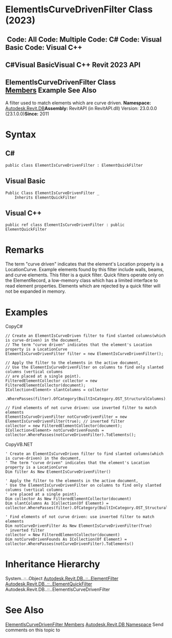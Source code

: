# ElementIsCurveDrivenFilter Class (2023)

﻿
 Code: All Code: Multiple Code: C# Code: Visual Basic Code: Visual C++   
---  
C#Visual BasicVisual C++
Revit 2023 API  
---  
ElementIsCurveDrivenFilter Class  
[Members](f7642fb9-0091-b2ab-a616-0d1b6266fd7e.md "ElementIsCurveDrivenFilter Members") Example See Also  
---  
A filter used to match elements which are curve driven. 
**Namespace:** [Autodesk.Revit.DB](87546ba7-461b-c646-cbb1-2cb8f5bff8b2.md "Autodesk.Revit.DB Namespace")**Assembly:** RevitAPI (in RevitAPI.dll) Version: 23.0.0.0 (23.1.0.0)**Since:** 2011 
# Syntax
C#  
---  
```text
public class ElementIsCurveDrivenFilter : ElementQuickFilter
```
  
Visual Basic  
---  
```text
Public Class ElementIsCurveDrivenFilter _
	Inherits ElementQuickFilter
```
  
Visual C++  
---  
```text
public ref class ElementIsCurveDrivenFilter : public ElementQuickFilter
```
  
# Remarks
The term "curve driven" indicates that the element's Location property is a LocationCurve. Example elements found by this filter include walls, beams, and curve elements. This filter is a quick filter. Quick filters operate only on the ElementRecord, a low-memory class which has a limited interface to read element properties. Elements which are rejected by a quick filter will not be expanded in memory. 
# Examples
CopyC#
```text
// Create an ElementIsCurveDriven filter to find slanted columns(which is curve-driven) in the document,
// The term "curve driven" indicates that the element's Location property is a LocationCurve
ElementIsCurveDrivenFilter filter = new ElementIsCurveDrivenFilter();

// Apply the filter to the elements in the active document,
// Use the ElementIsCurveDrivenFilter on columns to find only slanted columns (vertical columns 
// are placed at a single point).
FilteredElementCollector collector = new FilteredElementCollector(document);
ICollection<Element> slantColumns = collector
    .WherePasses(filter).OfCategory(BuiltInCategory.OST_StructuralColumns).ToElements();

// Find elements of not curve driven: use inverted filter to match elements
ElementIsCurveDrivenFilter notCurveDrivenFilter = new ElementIsCurveDrivenFilter(true); // inverted filter
collector = new FilteredElementCollector(document);
ICollection<Element> notCurveDrivenFounds = collector.WherePasses(notCurveDrivenFilter).ToElements();
```

CopyVB.NET
```text
' Create an ElementIsCurveDriven filter to find slanted columns(which is curve-driven) in the document,
' The term "curve driven" indicates that the element's Location property is a LocationCurve
Dim filter As New ElementIsCurveDrivenFilter()

' Apply the filter to the elements in the active document,
' Use the ElementIsCurveDrivenFilter on columns to find only slanted columns (vertical columns 
' are placed at a single point).
Dim collector As New FilteredElementCollector(document)
Dim slantColumns As ICollection(Of Element) = collector.WherePasses(filter).OfCategory(BuiltInCategory.OST_StructuralColumns).ToElements()

' Find elements of not curve driven: use inverted filter to match elements
Dim notCurveDrivenFilter As New ElementIsCurveDrivenFilter(True)
' inverted filter
collector = New FilteredElementCollector(document)
Dim notCurveDrivenFounds As ICollection(Of Element) = collector.WherePasses(notCurveDrivenFilter).ToElements()
```

# Inheritance Hierarchy
System..::..Object [Autodesk.Revit.DB..::..ElementFilter](b8b46cbf-9ecc-0745-ec53-c3c3b6510113.md "ElementFilter Class") [Autodesk.Revit.DB..::..ElementQuickFilter](ebc95d82-11fc-69f6-2df1-52331dd36443.md "ElementQuickFilter Class") Autodesk.Revit.DB..::..ElementIsCurveDrivenFilter
# See Also
[ElementIsCurveDrivenFilter Members](f7642fb9-0091-b2ab-a616-0d1b6266fd7e.md "ElementIsCurveDrivenFilter Members")
[Autodesk.Revit.DB Namespace](87546ba7-461b-c646-cbb1-2cb8f5bff8b2.md "Autodesk.Revit.DB Namespace")
Send comments on this topic to 